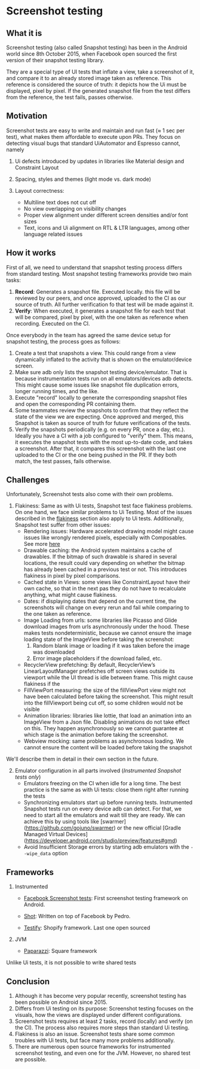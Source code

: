 # Screenshot testing

## What it is
Screenshot testing (also called Snapshot testing) has been in the Android world since 8th October 2015, when Facebook open sourced the first version of their snapshot testing library.

They are a special type of UI tests that inflate a view, take a screenshot of it, and compare it to an already stored image taken as reference. This reference is considered the source of truth: it depicts how the Ui must be displayed, pixel by pixel.
If the generated snapshot file from the test differs from the reference, the test fails, passes otherwise.

## Motivation
Screenshot tests are easy to write and maintain and run fast (≈ 1 sec per test), what makes them affordable to execute upon PRs.
They focus on detecting visual bugs that standard UiAutomator and Espresso cannot, namely

1. Ui defects introduced by updates in libraries like Material design and Constraint Layout
   
2. Spacing, styles and themes (light mode vs. dark mode)
   
3. Layout correctness:
     - Multiline text does not cut off
     - No view overlapping on visibility changes
     - Proper view alignment under different screen densities and/or font sizes
     - Text, icons and Ui alignment on RTL & LTR languages, among other language related issues

## How it works
First of all, we need to understand that snapshot testing process differs from standard testing.
Most snapshot testing frameworks provide two main tasks:

1. **Record**: Generates a snapshot file. Executed locally. this file will be reviewed by our peers, and once approved, uploaded to the CI as our source of truth. All further verification fo that test will be made against it.
2. **Verify**: When executed, it generates a snapshot file for each test that will be compared, pixel by pixel, with the one taken as reference when recording. Executed on the CI.

Once everybody in the team has agreed the same device setup for snapshot testing, the process goes as follows:

1. Create a test that snapshots a view. This could range from a view dynamically inflated to the activity that is shown on the emulator/device screen.
2. Make sure adb only lists the snapshot testing device/emulator. That is because instrumentation tests run on all emulators/devices adb detects. This might cause some issues like snapshot file duplication errors, longer running times, and the like.
3. Execute "record" locally to generate the corresponding snapshot files and open the corresponding PR containing them.
4. Some teammates review the snapshots to confirm that they reflect the state of the view we are expecting. Once approved and merged, this Snapshot is taken as source of truth for future verifications of the tests.
5. Verify the snapshots periodically (e.g. on every PR, once a day, etc.). Ideally you have a CI with a job configured to "verify" them. This means, it executes the snapshot tests with the most up-to-date code, and takes a screenshot. After that, it compares this screenshot with the last one uploaded to the CI or the one being pushed in the PR. If they both match, the test passes, fails otherwise.


## Challenges
Unfortunately, Screenshot tests also come with their own problems. 

1. Flakiness: Same as with Ui tests, Snapshot test face flakiness problems. On one hand, we face similar problems to Ui Testing. Most of the issues described in the [flakiness](../practices/flakiness.md) section also apply to Ui tests.
Additionally, Snapshot test suffer from other issues:
     - Rendering issues: Hardware accelerated drawing model might cause issues like wrongly rendered pixels, especially with Composables. See more [here](https://developer.android.com/guide/topics/graphics/hardware-accel)
     - Drawable caching: the Android system maintains a cache of drawables. If the bitmap of such drawable is shared in several locations, the result could vary depending on whether the bitmap has already been cached in a previous test or not. This introduces flakiness in pixel by pixel comparisons. 
     - Cached state in Views: some views like ConstraintLayout have their own cache, so that in the next pas they do not have to recalculate anything, what might cause flakiness. 
     - Dates: if displaying dates that depend on the current time, the screenshots will change on every rerun and fail while comparing to the one taken as reference.
     - Image Loading from urls: some libraries like Picasso and Glide download images from urls asynchronously under the hood. These makes tests nondeterministic, because we cannot ensure the image loading state of the ImageView before taking the screenshot:
          1. Random blank image or loading if it was taken before the image was downloaded
          2. Error image placeholders if the download failed, etc.
     - RecyclerView prefetching: By default, RecyclerView’s LinearLayoutManager prefetches off screen views outside its viewport while the UI thread is idle between frame. This might cause flakiness if the
     - FillViewPort measuring: the size of the fillViewPort view might not have been calculated before taking the screenshot. This might result into the fillViewport being cut off, so some children would not be visible
     - Animation libraries: libraries like lottie, that load an animation into an ImageView from a Json file. Disabling animations do not take effect on this. They happen asynchronously so we cannot guarantee at which stage is the animation before taking the screenshot.
     - Webview mocking: same problems as asynchronous loading. We cannot ensure the content will be loaded before taking the snapshot 

We'll describe them in detail in their own section in the future.

2. Emulator configuration in all parts involved (*Instrumented Snapshot tests only*)
     - Emulators freezing on the CI when idle for a long time. The best practice is the same as with Ui tests: close them right after running the tests
     - Synchronizing emulators start up before running tests. Instrumented Snapshot tests run on every device adb can detect. For that, we need to start all the emulators and wait till they are ready. We can achieve this by using tools like [swarmer] (https://github.com/gojuno/swarmer) or the new official [Gradle Managed Virtual Devices] (https://developer.android.com/studio/preview/features#gmd)
     - Avoid Insufficient Storage errors by starting adb emulators with the `--wipe_data` option

## Frameworks
1. Instrumented
     - [Facebook Screenshot tests](https://github.com/facebook/screenshot-tests-for-android): First screenshot testing framework on Android.
     
     - [Shot](https://github.com/pedrovgs/Shot): Written on top of Facebook by Pedro.
     
     - [Testify](https://github.com/Shopify/android-testify#readme): Shopify framework. Last one open sourced

2. JVM
     - [Paparazzi](https://github.com/cashapp/paparazzi): Square framework
   
Unlike Ui tests, it is not possible to write shared tests

## Conclusion
1. Although it has become very popular recently, screenshot testing has been possible on Android since 2015.
2. Differs from Ui testing on its purpose: Screenshot testing focuses on the visuals, how the views are displayed under different configurations.
3. Screenshot tests requires at least 2 tasks, record (locally) and verify (on the CI). The process also requires more steps than standard Ui testing.
4. Flakiness is also an issue. Screenshot tests share some common troubles with Ui tests, but face many more problems additionally.
5. There are numerous open source frameworks for instrumented screenshot testing, and even one for the JVM. However, no shared test are possible.

 



